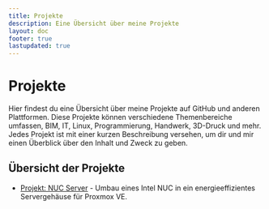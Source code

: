 ```yaml
---
title: Projekte
description: Eine Übersicht über meine Projekte
layout: doc
footer: true
lastupdated: true
---
```

# Projekte
Hier findest du eine Übersicht über meine Projekte auf GitHub und anderen Plattformen. Diese Projekte können  verschiedene Themenbereiche umfassen, BIM, IT, Linux, Programmierung, Handwerk, 3D-Druck und mehr. Jedes Projekt ist mit einer kurzen Beschreibung versehen, um dir und mir einen Überblick über den Inhalt und Zweck zu geben.

## Übersicht der Projekte
- [Projekt: NUC Server](./NUC_Server.md) - Umbau eines Intel NUC in ein energieeffizientes Servergehäuse für Proxmox VE.
